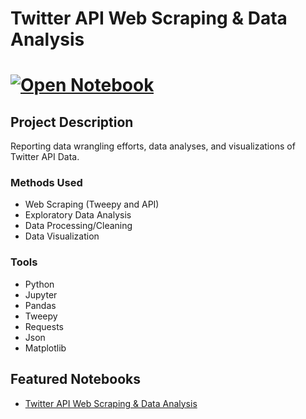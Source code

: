 # Twitter API Web Scraping & Data Analysis
# [![Open Notebook](https://img.shields.io/badge/Jupyter-Open_Notebook-blue?logo=Jupyter)](https://dpghazi.github.io/projects/twitter-api-web-scraping-data-analysis.html)

## Project Description
Reporting data wrangling efforts, data analyses, and visualizations of Twitter API Data.

### Methods Used
* Web Scraping (Tweepy and API)
* Exploratory Data Analysis
* Data Processing/Cleaning
* Data Visualization

### Tools
* Python
* Jupyter
* Pandas
* Tweepy
* Requests
* Json
* Matplotlib

## Featured Notebooks
* [Twitter API Web Scraping & Data Analysis](https://dpghazi.github.io/projects/twitter-api-web-scraping-data-analysis.html)
